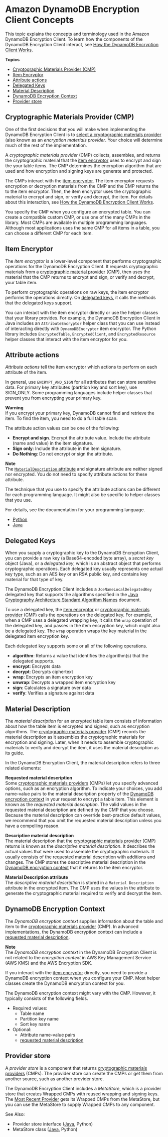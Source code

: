 # Amazon DynamoDB Encryption Client Concepts<a name="concepts"></a>

This topic explains the concepts and terminology used in the Amazon DynamoDB Encryption Client\. To learn how the components of the DynamoDB Encryption Client interact, see [How the DynamoDB Encryption Client Works](how-it-works.md)\.

**Topics**
+ [Cryptographic Materials Provider \(CMP\)](#concept-material-provider)
+ [Item Encryptor](#item-encryptor)
+ [Attribute actions](#attribute-actions)
+ [Delegated Keys](#delegated-keys)
+ [Material Description](#material-description)
+ [DynamoDB Encryption Context](#encryption-context)
+ [Provider store](#provider-store)

## Cryptographic Materials Provider \(CMP\)<a name="concept-material-provider"></a>

One of the first decisions that you will make when implementing the DynamoDB Encryption Client is to [select a cryptographic materials provider](crypto-materials-providers.md) \(also known as an *encryption materials provider*\. Your choice will determine much of the rest of the implementation\. 

A *cryptographic materials provider* \(CMP\) collects, assembles, and returns the cryptographic material that the [item encryptor](#item-encryptor) uses to encrypt and sign the your table items\. The CMP determines the encryption algorithm that are used and how encryption and signing keys are generate and protected\.

The CMPs interact with the [item encryptor](#item-encryptor)\. The item encryptor requests encryption or decryption materials from the CMP and the CMP returns the to the item encryptor\. Then, the item encryptor uses the cryptographic material to encrypt and sign, or verify and decrypt, the item\. For details about this interaction, see [How the DynamoDB Encryption Client Works](how-it-works.md)\.

You specify the CMP when you configure an encrypted table\. You can create a compatible custom CMP, or use one of the many CMPs in the library\. Most CMPs are available in multiple programming languages\. Although most applications uses the same CMP for all items in a table, you can choose a different CMP for each item\. 

## Item Encryptor<a name="item-encryptor"></a>

The *item encryptor* is a lower\-level component that performs cryptographic operations for the DynamoDB Encryption Client\. It requests cryptographic materials from a [cryptographic material provider](#concept-material-provider) \(CMP\), then uses the material that the CMP returns to encrypt and sign, or verify and decrypt, your table item\.

To perform cryptographic operations on raw keys, the item encryptor performs the operations directly\. On [delegated keys](#delegated-keys), it calls the methods that the delegated keys support\.

You can interact with the item encryptor directly or use the helper classes that your library provides\. For example, the DynamoDB Encryption Client in Java includes an `AttributeEncryptor` helper class that you can use instead of interacting directly with `DynamoDBEncryptor` item encryptor\. The Python library includes `EncryptedTable`, `EncryptedClient`, and `EncryptedResource` helper classes that interact with the item encryptor for you\.

## Attribute actions<a name="attribute-actions"></a>

*Attribute actions* tell the item encryptor which actions to perform on each attribute of the item\. 

In general, use `ENCRYPT_AND_SIGN` for all attributes that can store sensitive data\. For primary key attributes \(partition key and sort key\), use SIGN\_ONLY\. Some programming languages include helper classes that prevent you from encrypting your primary key\.

**Warning**  
If you encrypt your primary key, DynamoDB cannot find and retrieve the item\. To find the item, you need to do a full table scan\.

The attribute action values can be one of the following:
+ **Encrypt and sign**\. Encrypt the attribute value\. Include the attribute \(name and value\) in the item signature\.
+ **Sign only**: Include the attribute in the item signature\.
+ **Do Nothing**: Do not encrypt or sign the attribute\.

**Note**  
The [`MaterialDescription` attribute](#material-description) and signature attribute are neither signed nor encrypted\. You do not need to specify attribute actions for these attribute\.

The technique that you use to specify the attribute actions can be different for each programming language\. It might also be specific to helper classes that you use\.

For details, see the documentation for your programming language\.
+ [Python](python-using.md#python-attribute-actions)
+ [Java](java-using.md#attribute-actions-java)

## Delegated Keys<a name="delegated-keys"></a>

When you supply a cryptographic key to the DynamoDB Encryption Client, you can provide a raw key \(a Base64\-encoded byte array\), a *secret key* object \(Java\), or a *delegated key*, which is an abstract object that performs cryptographic operations\. Each delegated key usually represents one actual key type, such as an AES key or an RSA public key, and contains key material for that type of key\.

The DynamoDB Encryption Client includes a `JceNameLocalDelegatedKey` delegated key that supports the algorithms specified in the [Java Cryptography Architecture Standard Algorithm Names](https://docs.oracle.com/javase/7/docs/technotes/guides/security/StandardNames.html) document\.

To use a delegated key, the [item encryptor](#item-encryptor) or [cryptographic materials provider](#concept-material-provider) \(CMP\) calls the operations on the delegated key\. For example, when a CMP uses a delegated wrapping key, it calls the `wrap` operation of the delegated key, and passes in the item encryption key, which might also be a delegated key\. The `wrap` operation wraps the key material in the delegated item encryption key\.

Each delegated key supports some or all of the following operations\.
+ **algorithm**: Returns a value that identifies the algorithm\(s\) that the delegated supports\.
+ **encrypt**: Encrypts data
+ **decrypt**: Decrypts ciphertext
+ **wrap**: Encrypts an item encryption key
+ **unwrap**: Decrypts a wrapped item encryption key
+ **sign**: Calculates a signature over data
+ **verify**: Verifies a signature against data

## Material Description<a name="material-description"></a>

The *material description* for an encrypted table item consists of information about how the table item is encrypted and signed, such as encryption algorithms\. The [cryptographic materials provider](#concept-material-provider) \(CMP\) records the material description as it assembles the cryptographic materials for encryption and signing\. Later, when it needs to assemble cryptographic materials to verify and decrypt the item, it uses the material description as its guide\. 

In the DynamoDB Encryption Client, the material description refers to three related elements:

**Requested material description**  
Some [cryptographic materials providers](#concept-material-provider) \(CMPs\) let you specify advanced options, such as an encryption algorithm\. To indicate your choices, you add name\-value pairs to the material description property of the [DynamoDB encryption context](#encryption-context) in your request to encrypt a table item\. This element is known as the *requested material description*\. The valid values in the requested material description are defined by the CMP that you choose\.   
Because the material description can override best\-practice default values, we recommend that you omit the requested material description unless you have a compelling reason\.

**Descriptive material description**  
The material description that the [cryptographic materials provider](#concept-material-provider) \(CMP\) returns is known as the *descriptive material description*\. It describes the actual values that were used to assemble the cryptographic materials\. It usually consists of the requested material description with additions and changes\. The CMP stores the descriptive material description in the [DynamoDB encryption context](#encryption-context) that it returns to the item encryptor\. 

**Material Description attribute**  
The *descriptive material description* is stored in a `Material Description` attribute in the encrypted item\. The CMP uses the values in the attribute to generate the cryptographic material required to verify and decrypt the item\.

## DynamoDB Encryption Context<a name="encryption-context"></a>

The *DynamoDB encryption context* supplies information about the table and item to the [cryptographic materials provider](#concept-material-provider) \(CMP\)\. In advanced implementations, the DynamoDB encryption context can include a [requested material description](#material-description)\.

**Note**  
The *DynamoDB encryption context* in the DynamoDB Encryption Client is not related to the *encryption context* in AWS Key Management Service \(AWS KMS\) and the AWS Encryption SDK\. 

If you interact with the [item encryptor](#item-encryptor) directly, you need to provide a DynamoDB encryption context when you configure your CMP\. Most helper classes create the DynamoDB encryption context for you\.

The DynamoDB encryption context might vary with the CMP\. However, it typically consists of the following fields\.
+ Required values: 
  + Table name
  + Partition key name
  + Sort key name
+ Optional: 
  + Attribute name\-value pairs
  + [requested material description](#material-description)

## Provider store<a name="provider-store"></a>

A *provider store* is a component that returns [cryptographic materials providers](#concept-material-provider) \(CMPs\)\. The provider store can create the CMPs or get them from another source, such as another provider store\.

The DynamoDB Encryption Client includes a *MetaStore*, which is a provider store that creates Wrapped CMPs with reused wrapping and signing keys\. The [Most Recent Provider](most-recent-provider.md) gets its Wrapped CMPs from the MetaStore, but you can use the MetaStore to supply Wrapped CMPs to any component\.

See Also:
+ Provider store interface \([Java](https://github.com/awslabs/aws-dynamodb-encryption-java/blob/master/src/main/java/com/amazonaws/services/dynamodbv2/datamodeling/encryption/providers/store/ProviderStore.java), Python\)
+ MetaStore class \([Java](https://github.com/awslabs/aws-dynamodb-encryption-java/blob/master/src/main/java/com/amazonaws/services/dynamodbv2/datamodeling/encryption/providers/store/MetaStore.java), Python\)
